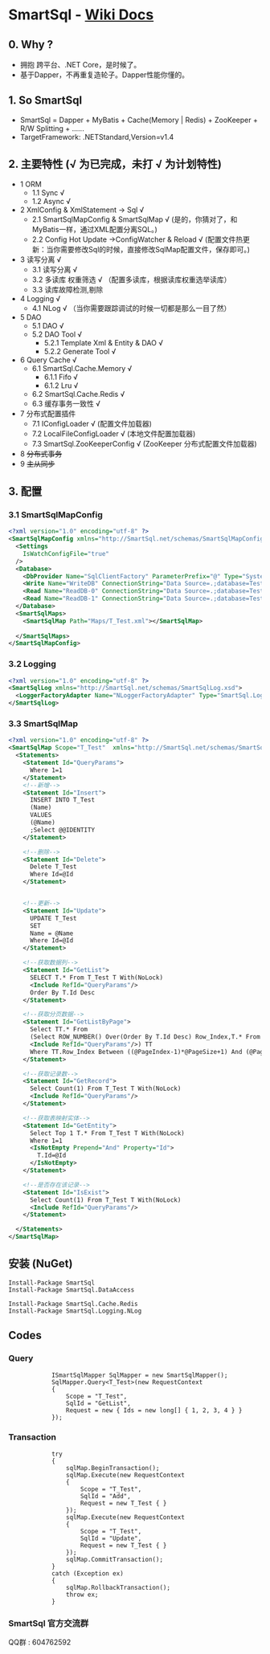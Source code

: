 # SmartSql - [Wiki Docs](https://github.com/Ahoo-Wang/SmartSql/wiki)
## 0. Why ?
 - 拥抱 跨平台、.NET Core，是时候了。 
 - 基于Dapper，不再重复造轮子。Dapper性能你懂的。
 
## 1. So SmartSql
 - SmartSql = Dapper + MyBatis + Cache(Memory | Redis) + ZooKeeper + R/W Splitting + ......
 - TargetFramework: .NETStandard,Version=v1.4

## 2. 主要特性 (√ 为已完成，未打 √ 为计划特性)
- 1 ORM 
  - 1.1 Sync √
  - 1.2 Async √
- 2 XmlConfig & XmlStatement -> Sql  √
  - 2.1 SmartSqlMapConfig & SmartSqlMap √  (是的，你猜对了，和MyBatis一样，通过XML配置分离SQL。)
  - 2.2 Config Hot Update ->ConfigWatcher & Reload √ (配置文件热更新：当你需要修改Sql的时候，直接修改SqlMap配置文件，保存即可。)
- 3 读写分离 √
  - 3.1 读写分离 √ 
  - 3.2 多读库 权重筛选 √ （配置多读库，根据读库权重选举读库）
  - 3.3 读库故障检测,剔除 
- 4 Logging √
  - 4.1 NLog √ （当你需要跟踪调试的时候一切都是那么一目了然）
- 5 DAO
  - 5.1 DAO √
  - 5.2 DAO Tool  √
    - 5.2.1 Template Xml & Entity & DAO  √
    - 5.2.2 Generate Tool  √
- 6 Query Cache  √
  - 6.1 SmartSql.Cache.Memory  √
      - 6.1.1 Fifo  √
      - 6.1.2 Lru  √
  - 6.2 SmartSql.Cache.Redis  √
  - 6.3 缓存事务一致性  √
- 7 分布式配置插件 
  - 7.1 IConfigLoader  √ (配置文件加载器)
  - 7.2 LocalFileConfigLoader  √ (本地文件配置加载器)
  - 7.3 SmartSql.ZooKeeperConfig √ (ZooKeeper 分布式配置文件加载器)
- 8 ~~分布式事务~~
- 9 ~~主从同步~~

## 3. 配置

### 3.1 SmartSqlMapConfig
``` Xml
<?xml version="1.0" encoding="utf-8" ?>
<SmartSqlMapConfig xmlns="http://SmartSql.net/schemas/SmartSqlMapConfig.xsd">
  <Settings
    IsWatchConfigFile="true"
  />
  <Database>
    <DbProvider Name="SqlClientFactory" ParameterPrefix="@" Type="System.Data.SqlClient.SqlClientFactory,System.Data.SqlClient"/>
    <Write Name="WriteDB" ConnectionString="Data Source=.;database=TestDB;uid=sa;pwd=SmartSql.net"/>
    <Read Name="ReadDB-0" ConnectionString="Data Source=.;database=TestDB;uid=sa;pwd=SmartSql.net" Weight="80"/>
    <Read Name="ReadDB-1" ConnectionString="Data Source=.;database=TestDB;uid=sa;pwd=SmartSql.net" Weight="20"/>
  </Database>
  <SmartSqlMaps>
    <SmartSqlMap Path="Maps/T_Test.xml"></SmartSqlMap>
    
  </SmartSqlMaps>
</SmartSqlMapConfig>
``` 
### 3.2 Logging
``` xml
<?xml version="1.0" encoding="utf-8" ?>
<SmartSqlLog xmlns="http://SmartSql.net/schemas/SmartSqlLog.xsd">
  <LoggerFactoryAdapter Name="NLoggerFactoryAdapter" Type="SmartSql.Logging.Impl.NLoggerFactoryAdapter,SmartSql.Logging.NLog"/>
</SmartSqlLog>
```

### 3.3 SmartSqlMap
``` xml
<?xml version="1.0" encoding="utf-8" ?>
<SmartSqlMap Scope="T_Test"  xmlns="http://SmartSql.net/schemas/SmartSqlMap.xsd">
  <Statements>
    <Statement Id="QueryParams">
      Where 1=1
    </Statement>
    <!--新增-->
    <Statement Id="Insert">
      INSERT INTO T_Test
      (Name)
      VALUES
      (@Name)
      ;Select @@IDENTITY
    </Statement>

    <!--删除-->
    <Statement Id="Delete">
      Delete T_Test
      Where Id=@Id
    </Statement>


    <!--更新-->
    <Statement Id="Update">
      UPDATE T_Test
      SET
      Name = @Name
      Where Id=@Id
    </Statement>

    <!--获取数据列-->
    <Statement Id="GetList">
      SELECT T.* From T_Test T With(NoLock)
      <Include RefId="QueryParams"/>
      Order By T.Id Desc
    </Statement>

    <!--获取分页数据-->
    <Statement Id="GetListByPage">
      Select TT.* From
      (Select ROW_NUMBER() Over(Order By T.Id Desc) Row_Index,T.* From T_Test T With(NoLock)
      <Include RefId="QueryParams"/>) TT
      Where TT.Row_Index Between ((@PageIndex-1)*@PageSize+1) And (@PageIndex*@PageSize)
    </Statement>

    <!--获取记录数-->
    <Statement Id="GetRecord">
      Select Count(1) From T_Test T With(NoLock)
      <Include RefId="QueryParams"/>
    </Statement>

    <!--获取表映射实体-->
    <Statement Id="GetEntity">
      Select Top 1 T.* From T_Test T With(NoLock)
      Where 1=1
      <IsNotEmpty Prepend="And" Property="Id">
        T.Id=@Id
      </IsNotEmpty>
    </Statement>

    <!--是否存在该记录-->
    <Statement Id="IsExist">
      Select Count(1) From T_Test T With(NoLock)
      <Include RefId="QueryParams"/>
    </Statement>

  </Statements>
</SmartSqlMap>
```
## 安装 (NuGet)
```
Install-Package SmartSql
Install-Package SmartSql.DataAccess

Install-Package SmartSql.Cache.Redis
Install-Package SmartSql.Logging.NLog

```
## Codes
### Query
``` CSharp
            ISmartSqlMapper SqlMapper = new SmartSqlMapper();
            SqlMapper.Query<T_Test>(new RequestContext
            {
                Scope = "T_Test",
                SqlId = "GetList",
                Request = new { Ids = new long[] { 1, 2, 3, 4 } }
            });
```
### Transaction
``` CSharp
            try
            {
                sqlMap.BeginTransaction();
                sqlMap.Execute(new RequestContext
                {
                    Scope = "T_Test",
                    SqlId = "Add",
                    Request = new T_Test { }
                });
                sqlMap.Execute(new RequestContext
                {
                    Scope = "T_Test",
                    SqlId = "Update",
                    Request = new T_Test { }
                });
                sqlMap.CommitTransaction();
            }
            catch (Exception ex)
            {
                sqlMap.RollbackTransaction();
                throw ex;
            }
```

### SmartSql 官方交流群
QQ群 : 604762592